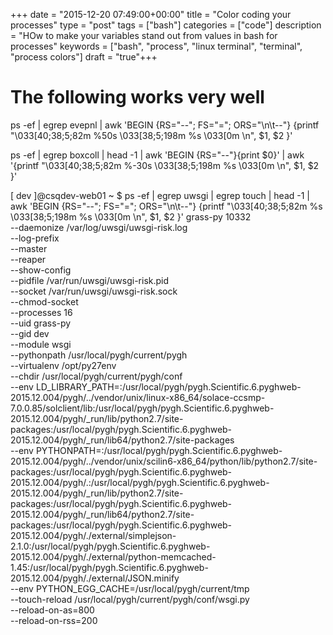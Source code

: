 +++ date = "2015-12-20 07:49:00+00:00" title = "Color coding your processes" type = "post" tags = ["bash"] categories = ["code"] description = "HOw to make your variables stand out from values in bash for processes" keywords = ["bash", "process", "linux terminal", "terminal", "process colors"] draft = "true"+++

# The following works very well
ps -ef | egrep evepnl | awk 'BEGIN {RS="--"; FS="="; ORS="\n\t--"} {printf "\033[40;38;5;82m  %50s \033[38;5;198m %s \033[0m \n", $1, $2 }'

ps -ef | egrep boxcoll | head -1  | awk 'BEGIN {RS="--"}{print $0}' | awk '{printf "\033[40;38;5;82m  %-30s  \033[38;5;198m %s \033[0m \n", $1, $2 }'





[ dev ]@csqdev-web01 ~ $ ps -ef | egrep uwsgi | egrep touch | head -1 | awk 'BEGIN {RS="--"; FS="="; ORS="\n\t--"} {printf "\033[40;38;5;82m  %s \033[38;5;198m %s \033[0m \n", $1, $2 }'
  grass-py  10332  
  --daemonize  /var/log/uwsgi/uwsgi-risk.log  
  --log-prefix    
  --master    
  --reaper    
  --show-config    
  --pidfile  /var/run/uwsgi/uwsgi-risk.pid  
  --socket  /var/run/uwsgi/uwsgi-risk.sock  
  --chmod-socket    
  --processes  16  
  --uid  grass-py  
  --gid  dev  
  --module  wsgi  
  --pythonpath  /usr/local/pygh/current/pygh  
  --virtualenv  /opt/py27env  
  --chdir  /usr/local/pygh/current/pygh/conf  
  --env  LD_LIBRARY_PATH=:/usr/local/pygh/pygh.Scientific.6.pyghweb-2015.12.004/pygh/../vendor/unix/linux-x86_64/solace-ccsmp-7.0.0.85/solclient/lib:/usr/local/pygh/pygh.Scientific.6.pyghweb-2015.12.004/pygh/_run/lib/python2.7/site-packages:/usr/local/pygh/pygh.Scientific.6.pyghweb-2015.12.004/pygh/_run/lib64/python2.7/site-packages  
  --env  PYTHONPATH=:/usr/local/pygh/pygh.Scientific.6.pyghweb-2015.12.004/pygh/../vendor/unix/scilin6-x86_64/python/lib/python2.7/site-packages:/usr/local/pygh/pygh.Scientific.6.pyghweb-2015.12.004/pygh/.:/usr/local/pygh/pygh.Scientific.6.pyghweb-2015.12.004/pygh/_run/lib/python2.7/site-packages:/usr/local/pygh/pygh.Scientific.6.pyghweb-2015.12.004/pygh/_run/lib64/python2.7/site-packages:/usr/local/pygh/pygh.Scientific.6.pyghweb-2015.12.004/pygh/./external/simplejson-2.1.0:/usr/local/pygh/pygh.Scientific.6.pyghweb-2015.12.004/pygh/./external/python-memcached-1.45:/usr/local/pygh/pygh.Scientific.6.pyghweb-2015.12.004/pygh/./external/JSON.minify  
  --env  PYTHON_EGG_CACHE=/usr/local/pygh/current/tmp  
  --touch-reload  /usr/local/pygh/current/pygh/conf/wsgi.py  
  --reload-on-as=800    
  --reload-on-rss=200    
      
